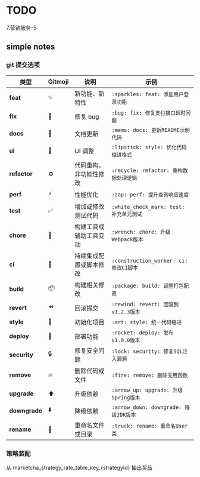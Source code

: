 # TODO

7.营销服务-5

## simple notes
### git 提交选项
| 类型            | Gitmoji               | 说明          | 示例                                 |
|---------------|-----------------------|-------------|------------------------------------|
| **feat**      | :sparkles:            | 新功能、新特性     | `:sparkles: feat: 添加用户登录功能`        |
| **fix**       | :bug:                 | 修复 bug      | `:bug: fix: 修复支付接口超时问题`            |
| **docs**      | :memo:                | 文档更新        | `:memo: docs: 更新README示例代码`        |
| **ui**        | :lipstick:            | UI 调整       | `:lipstick: style: 优化代码缩进格式`       |
| **refactor**  | :recycle:             | 代码重构，非功能性修改 | `:recycle: refactor: 重构数据处理逻辑`     |
| **perf**      | :zap:                 | 性能优化        | `:zap: perf: 提升查询响应速度`             |
| **test**      | :white_check_mark:    | 增加或修改测试代码   | `:white_check_mark: test: 补充单元测试`  |
| **chore**     | :wrench:              | 构建工具或辅助工具变动 | `:wrench: chore: 升级Webpack版本`      |
| **ci**        | :construction_worker: | 持续集成配置或脚本修改 | `:construction_worker: ci: 修改CI脚本` |
| **build**     | :package:             | 构建相关修改      | `:package: build: 调整打包配置`          |
| **revert**    | :rewind:              | 回滚提交        | `:rewind: revert: 回滚到v1.2.3版本`     |
| **style**     | :art:                 | 初始化项目       | `:art: style: 统一代码缩进`              |
| **deploy**    | :rocket:              | 部署功能        | `:rocket: deploy: 发布v1.0.0版本`      |
| **security**  | :lock:                | 修复安全问题      | `:lock: security: 修复SQL注入漏洞`       |
| **remove**    | :fire:                | 删除代码或文件     | `:fire: remove: 删除无用函数`            |
| **upgrade**   | :arrow_up:            | 升级依赖        | `:arrow_up: upgrade: 升级Spring版本`   |
| **downgrade** | :arrow_down:          | 降级依赖        | `:arrow_down: downgrade: 降级JDK版本`  |
| **rename**    | :truck:               | 重命名文件或目录    | `:truck: rename: 重命名User类`         |
### 策略装配
从 marketcha_strategy_rate_table_key_{strategyId} 抽出奖品
